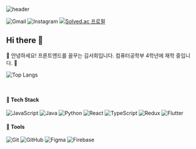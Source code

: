 ![header](https://capsule-render.vercel.app/api?type=waving&&color=0:FDFFC0,100:67C5C8&height=220&fontColor=ffffff&section=header&text=Hello%20World!&&fontSize=70&fontAlign=72&fontAlignY=42)

![Gmail](https://img.shields.io/badge/ksh.1205263@gmail.com-D14836?style=flat-square&logo=gmail&logoColor=white) ![Instagram](https://img.shields.io/badge/@is__u.kii-%23E4405F.svg?style=flat-square&logo=Instagram&logoColor=white) [![Solved.ac
프로필](http://mazassumnida.wtf/api/mini/generate_badge?boj=suki02)](https://solved.ac/suki02)
<h2>Hi there 👋</h2>
<p>🌱 안녕하세요! 프론트엔드를 꿈꾸는 김서희입니다. 컴퓨터공학부 4학년에 재학 중입니다. 🐣</p>
  
![Top Langs](https://github-readme-stats.vercel.app/api/top-langs/?username=suki186&layout=compact)


<br/>

<h4>🐹 Tech Stack</h4>

![JavaScript](https://img.shields.io/badge/javascript-%23F7DF1E.svg?style=for-the-badge&logo=javascript&logoColor=black) ![Java](https://img.shields.io/badge/java-%23ED8B00.svg?style=for-the-badge&logo=openjdk&logoColor=white)   ![Python](https://img.shields.io/badge/python-3776AB?style=for-the-badge&logo=python&logoColor=ffdd54) 
![React](https://img.shields.io/badge/react-%2361DAFB.svg?style=for-the-badge&logo=react&logoColor=white) ![TypeScript](https://img.shields.io/badge/typescript-%233178C6.svg?style=for-the-badge&logo=typescript&logoColor=white) ![Redux](https://img.shields.io/badge/redux-%23764ABC.svg?style=for-the-badge&logo=redux&logoColor=white)      ![Flutter](https://img.shields.io/badge/Flutter-%2302569B.svg?style=for-the-badge&logo=Flutter&logoColor=white) 

<h4>🔧 Tools</h4>

![Git](https://img.shields.io/badge/git-%23F05033.svg?style=for-the-badge&logo=git&logoColor=white)  ![GitHub](https://img.shields.io/badge/github-%23222222.svg?style=for-the-badge&logo=github&logoColor=white)  ![Figma](https://img.shields.io/badge/figma-%23FF4F8B.svg?style=for-the-badge&logo=figma&logoColor=white) ![Firebase](https://img.shields.io/badge/firebase-DD2C00?style=for-the-badge&logo=firebase&logoColor=ffcd34)



